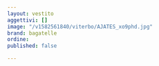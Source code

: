 ```yaml
---
layout: vestito
aggettivi: []
image: "/v1582561840/viterbo/AJATES_xo9phd.jpg"
brand: bagatelle
ordine: 
published: false

---
```

